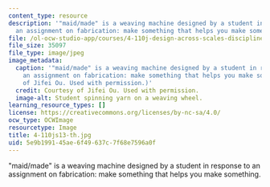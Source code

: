 ```yaml
---
content_type: resource
description: '"maid/made" is a weaving machine designed by a student in response to
  an assignment on fabrication: make something that helps you make something.'
file: /ol-ocw-studio-app/courses/4-110j-design-across-scales-disciplines-and-problem-contexts-spring-2013/5e9b199145ae6f49637c7f68e7596a0f_4-110js13-th.jpg
file_size: 35097
file_type: image/jpeg
image_metadata:
  caption: '"maid/made" is a weaving machine designed by a student in response to
    an assignment on fabrication: make something that helps you make something. (Courtesy
    of Jifei Ou. Used with permission.)'
  credit: Courtesy of Jifei Ou. Used with permission.
  image-alt: Student spinning yarn on a weaving wheel.
learning_resource_types: []
license: https://creativecommons.org/licenses/by-nc-sa/4.0/
ocw_type: OCWImage
resourcetype: Image
title: 4-110js13-th.jpg
uid: 5e9b1991-45ae-6f49-637c-7f68e7596a0f
---
```

"maid/made" is a weaving machine designed by a student in response to an assignment on fabrication: make something that helps you make something.